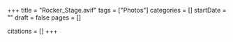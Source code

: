 +++
title = "Rocker_Stage.avif"
tags = ["Photos"]
categories = []
startDate = ""
draft = false
pages = []

citations = []
+++
